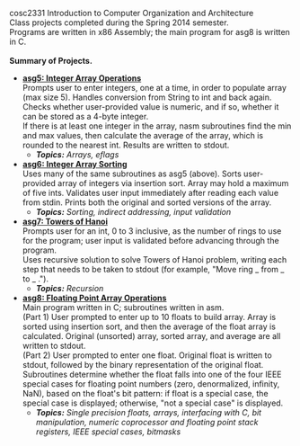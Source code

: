 cosc2331 Introduction to Computer Organization and Architecture<br />
Class projects completed during the Spring 2014 semester.<br />
Programs are written in x86 Assembly; the main program for asg8 is written in C.<br />
<br />
<strong>Summary of Projects.</strong><br />
<ul>
<li><strong><a href = 'https://github.com/KristinHamilton/seuProjects/tree/master/cosc2331/asg5'>
asg5: Integer Array Operations</a></strong><br />
Prompts user to enter integers, one at a time, in order to populate array (max size 5). Handles conversion from String to int and back again. Checks whether user-provided value is numeric, and if so, whether it can be stored as a 4-byte integer.<br />
If there is at least one integer in the array, nasm subroutines find the min and max values, then calculate the average of the array, which is rounded to the nearest int. Results are written to stdout.
<ul><em>
<li><strong>Topics:</strong> Arrays, eflags</li>
</em></ul>
<li><strong><a href = 'https://github.com/KristinHamilton/seuProjects/tree/master/cosc2331/asg6'>
asg6: Integer Array Sorting</a></strong><br />
Uses many of the same subroutines as asg5 (above). Sorts user-provided array of integers via insertion sort. Array may hold a maximum of five ints. Validates user input immediately after reading each value from stdin. Prints both the original and sorted versions of the array.
<ul><em>
<li><strong>Topics:</strong> Sorting, indirect addressing, input validation</li>
</em></ul>
</li>
<li><strong><a href = 'https://github.com/KristinHamilton/seuProjects/tree/master/cosc2331/asg7'>
asg7: Towers of Hanoi</a></strong><br />
Prompts user for an int, 0 to 3 inclusive, as the number of rings to use for the program; user input is validated before advancing through the program.<br />
Uses recursive solution to solve Towers of Hanoi problem, writing each step that needs to be taken to stdout (for example, "Move ring _ from _ to _ .").
<ul><em>
<li><strong>Topics:</strong> Recursion</li>
</em></ul>
</li>
<li><strong><a href = 'https://github.com/KristinHamilton/seuProjects/tree/master/cosc2331/asg8'>
asg8: Floating Point Array Operations</a></strong><br />
Main program written in C; subroutines written in asm.<br />
(Part 1) User prompted to enter up to 10 floats to build array. Array is sorted using insertion sort, and then the average of the float array is calculated. Original (unsorted) array, sorted array, and average are all written to stdout.<br />
(Part 2) User prompted to enter one float. Original float is written to stdout, followed by the binary representation of the original float. Subroutines determine whether the float falls into one of the four IEEE special cases for floating point numbers (zero, denormalized, infinity, NaN), based on the float's bit pattern: if float is a special case, the special case is displayed; otherwise, "not a special case" is displayed.
<ul><em>
<li><strong>Topics:</strong> Single precision floats, arrays, interfacing with C, bit manipulation, numeric coprocessor and floating point stack registers, IEEE special cases, bitmasks</li>
</em></ul>
</li>
</ul>
